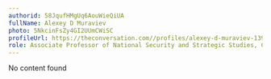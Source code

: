 ```yaml
---
authorid: 58JqufHMgUq6AouWieQiUA
fullName: Alexey D Muraviev
photo: 5NkcinFsZy4GI2UUmCWiSC
profileUrl: https://theconversation.com//profiles/alexey-d-muraviev-13913
role: Associate Professor of National Security and Strategic Studies, Curtin University
---
```

No content found